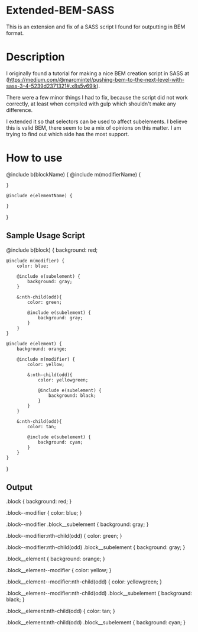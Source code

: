 # Extended-BEM-SASS
This is an extension and fix of a SASS script I found for outputting in BEM format.

# Description

I originally found a tutorial for making a nice BEM creation script in SASS at (https://medium.com/@marcmintel/pushing-bem-to-the-next-level-with-sass-3-4-5239d2371321#.x8s5v69lk).

There were a few minor things I had to fix, because the script did not work correctly, at least when compiled with gulp which shouldn't make any difference.

I extended it so that selectors can be used to affect subelements. I believe this is valid BEM, there seem to be a mix of opinions on this matter. I am trying to find out which side has the most support.

# How to use

@include b(blockName) {
    @include m(modifierName) {
        
    }
    
    @include e(elementName) {
    
    }
}

## Sample Usage Script

@include b(block) {
    background: red;
    
    @include m(modifier) {
        color: blue;
        
        @include e(subelement) { 
            background: gray;
        }
        
        &:nth-child(odd){
            color: green;

            @include e(subelement) { 
                background: gray;
            }
        }
    }
    
    @include e(element) { 
        background: orange;
        
        @include m(modifier) {
            color: yellow;
            
            &:nth-child(odd){
                color: yellowgreen;

                @include e(subelement) { 
                    background: black;
                }
            }
        }
        
        &:nth-child(odd){
            color: tan;

            @include e(subelement) { 
                background: cyan;
            }
        }
    }
}

## Output

.block {
    background: red;
}

.block--modifier {
    color: blue;
}

.block--modifier .block__subelement {
    background: gray;
}

.block--modifier:nth-child(odd) {
    color: green;
}

.block--modifier:nth-child(odd) .block__subelement {
    background: gray;
}

.block__element {
    background: orange;
}

.block__element--modifier {
    color: yellow;
}

.block__element--modifier:nth-child(odd) {
    color: yellowgreen;
}

.block__element--modifier:nth-child(odd) .block__subelement {
    background: black;
}

.block__element:nth-child(odd) {
    color: tan;
}

.block__element:nth-child(odd) .block__subelement {
    background: cyan;
}
